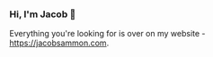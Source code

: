 ### Hi, I'm Jacob 👋

Everything you're looking for is over on my website - https://jacobsammon.com.
